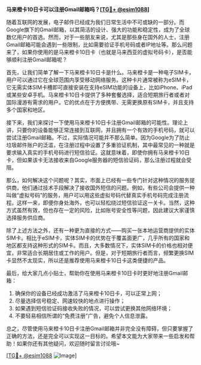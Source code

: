 **马来橙卡10日卡可以注册Gmail邮箱吗？[[TG💪+ @esim1088](https://t.me/s/esim1088)]**

随着互联网的发展，电子邮件已经成为我们日常生活中不可或缺的一部分。而Google旗下的Gmail邮箱，以其简洁的设计、强大的功能和稳定性，成为了全球数亿用户的首选。然而，对于一些朋友来说，尤其是那些身在国外的人士，注册Gmail邮箱可能会遇到一些限制，比如需要验证手机号码或者IP地址等。那么问题来了，如果你使用的是马来橙卡10日卡（也就是马来西亚的虚拟号码卡），是否能够顺利注册Gmail邮箱呢？

首先，让我们简单了解一下马来橙卡10日卡是什么。马来橙卡是一种电子SIM卡，用户可以通过它在全球范围内享受移动网络服务。这种卡片通常被称为eSIM卡，它无需实体SIM卡槽即可直接安装在支持eSIM功能的设备上，比如iPhone、iPad或某些安卓手机。马来橙卡10日卡提供了多种套餐选择，适合短期旅行者或者对国际漫游有需求的用户。它的优点在于方便携带、无需更换原有SIM卡，并且支持多个国家和地区。

接下来，我们来探讨一下使用马来橙卡10日卡注册Gmail邮箱的可能性。理论上讲，只要你的设备能够正常连接到互联网，并且拥有一个有效的手机号码，就可以尝试注册Gmail邮箱。不过，实际情况可能并不那么简单。因为Google为了防止垃圾邮件账户的泛滥，在注册过程中设置了多重验证机制，其中最常见的一种就是要求输入真实的手机号码进行短信验证。这就意味着，即使你拥有马来橙卡10日卡，但如果该卡无法接收来自Google服务器的短信验证码，那么注册过程就会受阻。

那么，如何解决这个问题呢？其实，市面上已经有一些专门针对这种情况的服务提供商，他们通过技术手段解决了接收国外短信的问题。例如，有些公司会提供一种叫做“虚拟号码”的服务，用户可以用这些虚拟号码代替真实手机号码完成注册流程。这样一来，即便你身处海外，也可以轻松绕过短信验证这一关卡。当然，这种方式虽然有效，但也存在一定的风险，比如账号安全性等问题，因此建议大家谨慎选择服务供应商。

除了上述方法之外，还有一种更为直接的方式——购买一张本地运营商提供的实体SIM卡。相比于eSIM卡，实体SIM卡的优势在于覆盖面更广，几乎所有的国家和地区都支持这种形式的SIM卡。而且，大多数情况下，实体SIM卡的价格也相对便宜，非常适合长期居住或工作的用户。但是，对于短期旅行者而言，频繁更换SIM卡显然不太现实，所以还是推荐使用马来橙卡10日卡这类便捷的产品。

最后，给大家几点小贴士，帮助你在使用马来橙卡10日卡时更好地注册Gmail邮箱：

1. 确保你的设备已经成功激活了马来橙卡10日卡，可以正常上网；
2. 尽量选择信号稳定、网速较快的地点进行操作；
3. 如果遇到短信验证码接收失败的情况，可以尝试更换其他网络环境；
4. 不要轻易相信所谓的“免费注册”广告，避免个人信息泄露。

总之，尽管使用马来橙卡10日卡注册Gmail邮箱并非完全没有障碍，但只要掌握了正确的方法，还是完全可以实现这一目标的。希望本文能为大家带来一些启发和帮助！如果你还有其他疑问，欢迎随时留言讨论哦~

[[TG💪+ @esim1088](https://t.me/s/esim1088) ![Image](https://i.postimg.cc/4NQfJmqS/Snipaste-2025-05-13-00-14-12.png)]
